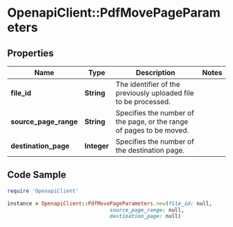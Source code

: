 # OpenapiClient::PdfMovePageParameters

## Properties

Name | Type | Description | Notes
------------ | ------------- | ------------- | -------------
**file_id** | **String** | The identifier of the previously uploaded file to be processed. | 
**source_page_range** | **String** | Specifies the number of the page, or the range of pages to be moved. | 
**destination_page** | **Integer** | Specifies the number of the destination page. | 

## Code Sample

```ruby
require 'OpenapiClient'

instance = OpenapiClient::PdfMovePageParameters.new(file_id: null,
                                 source_page_range: null,
                                 destination_page: null)
```


